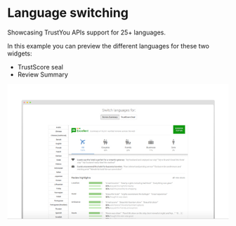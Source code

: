 Language switching
==================

Showcasing TrustYou APIs support for 25+ languages. 

In this example you can preview the different languages for these two widgets:
- TrustScore seal
- Review Summary


![alt tag](img/preview.jpg)